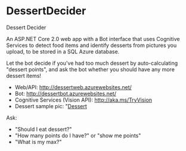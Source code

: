 # DessertDecider
Dessert Decider

An ASP.NET Core 2.0 web app with a Bot interface that uses Cognitive Services to detect food items and identify desserts from pictures you upload, to be stored in a SQL Azure database.

Let the bot decide if you've had too much dessert by auto-calculating "dessert points", and ask the bot whether you should have any more dessert items! 

- Web/API: http://dessertweb.azurewebsites.net/
- Bot: http://dessertbot.azurewebsites.net/
- Cognitive Services (Vision API): http://aka.ms/TryVision
- Dessert sample pic: "<a href="images/dessert.jpeg">Dessert</a>

Ask:
- "Should I eat dessert?"
- "How many points do I have?" or "show me points"
- "What is my max?"
